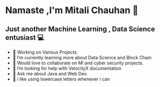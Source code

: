 # Namaste ,I'm Mitali Chauhan 👋

## Just another Machine Learning , Data Science entusiast 💻
 


- 📝 Working on Various Projects.
- 🌱 I’m currently learning more about Data Science and Block Chain
- 👯 Would love to collaborate on Ml and cyber security projects.
- 🤔 I’m looking for help with VelocityX documentation
- 💬 Ask me about Java and Web Dev.
- 🍄 i like using lowercase letters whenever i can



